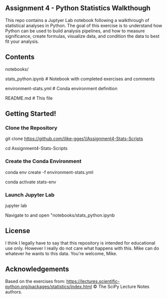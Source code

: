 ## Assignment 4 - Python Statistics Walkthough
This repo contains a Juptyer Lab notebook following a walkthrough of statistical analyses in Python. The goal of this exercise is to understand how Python can be used to build analysis pipelines, and how to measure significance, create formulas, visualize data, and condition the data to best fit your analysis.

## Contents
notebooks/

stats_python.ipynb # Notebook with completed exercises and comments

environment-stats.yml # Conda environment definition

README.md # This file

## Getting Started!

### Clone the Repository
git clone https://github.com/ilike-gges1/Assignment4-Stats-Scripts

cd Assignment4-Stats-Scripts

### Create the Conda Environment
conda env create -f environment-stats.yml

conda activate stats-env

### Launch Jupyter Lab
jupyter lab

Navigate to and open "notebooks/stats_python.ipynb

## License
I think I legally have to say that this repository is intended for educational use only. However I really do not care what happens with this. Mike can do whatever he wants to this data. You're welcome, Mike. 

## Acknowledgements
Based on the exercises from: https://lectures.scientific-python.org/packages/statistics/index.html
© The SciPy Lecture Notes authors.
